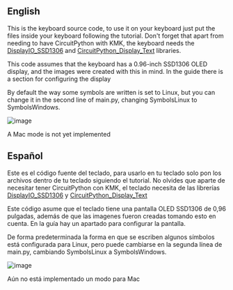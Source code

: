<h2 align="Left"> English </h2>

This is the keyboard source code, to use it on your keyboard just put the files inside your keyboard following the tutorial. Don't forget that apart from needing to have CircuitPython with KMK, the keyboard needs the <a href="https://github.com/adafruit/Adafruit_CircuitPython_DisplayIO_SSD1306">DisplayIO_SSD1306</a> and <a href="https://github.com/adafruit/Adafruit_CircuitPython_Display_Text">CircuitPython_Display_Text</a> libraries.

This code assumes that the keyboard has a 0.96-inch SSD1306 OLED display, and the images were created with this in mind. In the guide there is a section for configuring the display


By default the way some symbols are written is set to Linux, but you can change it in the second line of main.py, changing SymbolsLinux to SymbolsWindows.

![image](https://github.com/JhonatanFerrer/JK206/assets/111335841/7a111fa9-9dc4-4501-8d4a-8dcf8ae04336)

A Mac mode is not yet implemented

<h2 align="Left"> Español </h2>

Este es el código fuente del teclado, para usarlo en tu teclado solo pon los archivos dentro de tu teclado siguiendo el tutorial. No olvides que aparte de necesitar tener CircuitPython con KMK, el teclado necesita de las librerías <a href="https://github.com/adafruit/Adafruit_CircuitPython_DisplayIO_SSD1306">DisplayIO_SSD1306</a> y <a href="https://github.com/adafruit/Adafruit_CircuitPython_Display_Text">CircuitPython_Display_Text</a>

Este código asume que el teclado tiene una pantalla OLED SSD1306 de 0,96 pulgadas, además de que las imagenes fueron creadas tomando esto en cuenta. En la guía hay un apartado para configurar la pantalla.


De forma predeterminada la forma en que se escriben algunos símbolos está configurada para Linux, pero puede cambiarse en la segunda línea de main.py, cambiando SymbolsLinux a SymbolsWindows.

![image](https://github.com/JhonatanFerrer/JK206/assets/111335841/7a111fa9-9dc4-4501-8d4a-8dcf8ae04336)

Aún no está implementado un modo para Mac
